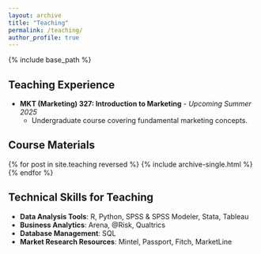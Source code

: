 ```yaml
---
layout: archive
title: "Teaching"
permalink: /teaching/
author_profile: true
---
```


{% include base_path %}

## Teaching Experience

* **MKT (Marketing) 327: Introduction to Marketing** - *Upcoming Summer 2025*
  * Undergraduate course covering fundamental marketing concepts.

## Course Materials

{% for post in site.teaching reversed %}
  {% include archive-single.html %}
{% endfor %}

## Technical Skills for Teaching

* **Data Analysis Tools**: R, Python, SPSS & SPSS Modeler, Stata, Tableau
* **Business Analytics**: Arena, @Risk, Qualtrics
* **Database Management**: SQL
* **Market Research Resources**: Mintel, Passport, Fitch, MarketLine